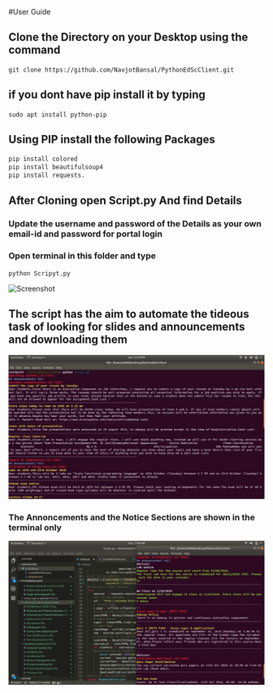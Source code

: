 #User Guide
## Clone the Directory on your Desktop using the command <br>
    git clone https://github.com/NavjotBansal/PythonEdScClient.git
## if you dont have pip install it by typing
    sudo apt install python-pip
## Using PIP install the following Packages 
    pip install colored 
    pip install beautifulsoup4
    pip install requests.
## After Cloning open Script.py And find Details <br>
### Update the username and password of the Details as your own email-id and password for portal login
### Open terminal in this folder and type 
    python Scripyt.py
![Screenshot](Screenshot/Cources.png) 
## The script has the aim to automate the tideous task of looking for slides and announcements and downloading them
![Screenshot](Screenshot/AnnounceMents.png)
### The Annoncements and the Notice Sections are shown in the terminal only 
![Screenshot](Screenshot/Notices.png)
